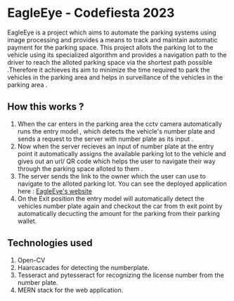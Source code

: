 # EagleEye - Codefiesta 2023

EagleEye is a project which aims to automate the parking systems using image processing and provides a means to track and maintain automatic payment for the parking space. 
This project allots the parking lot to the vehicle using its specialized algorithm and provides a navigation path to the driver to reach the alloted parking space via the shortest path possible .Therefore it achieves its aim to minimize the time required to park the vehicles in the parking area and helps in surveillance of the vehicles in the parking area . 

## How this works ? 
1. When the car enters in the parking area the cctv camera automatically runs the entry model , which detects the vehicle's number plate and sends a request to the server with number plate as its input .  
2. Now when the server recieves an input of number plate at the entry point it automatically assigns the available parking lot to the vehicle and gives out an url/ QR code which helps the user to navigate their way through the parking space alloted to them . 
3. The server sends the link to the owner which the user can use to navigate to the alloted parking lot. You can see the deployed application here : [EagleEye's website](https://codefiesta-two.vercel.app/#/navigate/40)
4. On the Exit position the entry model will automatically detect the vehicles number plate again and checkout the car from th exit point by automatically decucting the amount for the parking from their parking wallet. 




## Technologies used 

1. Open-CV
2. Haarcascades for detecting the numberplate.
3. Tesseract and pytesseract for recognizing the license number from the number plate.
4. MERN stack for the web application. 

